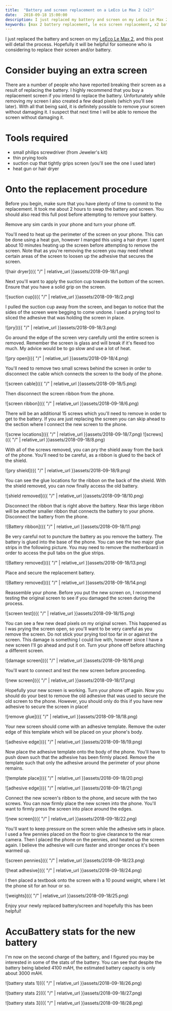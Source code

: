 ```yaml
---
title:  "Battery and screen replacement on a LeEco Le Max 2 (x2)"
date:   2018-09-18 15:00:00
description: I just replaced my battery and screen on my LeEco Le Max 2 and took pictures of the entire process.
keywords: [max 2 battery replacement, le eco screen replacement, x2 battery replacement, x2 screen replacement, le max 2 battery replacement, how to]
---
```


I just replaced the battery and screen on my [LeEco Le Max 2](https://www.gsmarena.com/leeco_le_max_2-8051.php), and this post will detail the process. Hopefully it will be helpful for someone who is considering to replace their screen and/or battery. 

# Consider buying an extra screen 

There are a number of people who have reported breaking their screen as a result of replacing the battery. I highly recommend that you buy a replacement screen if you intend to replace the battery. Unfortunately while removing my screen I also created a few dead pixels (which you'll see later). With all that being said, it is definitely possible to remove your screen without damaging it. I suspect that next time I will be able to remove the screen without damaging it.

# Tools required

- small philips screwdriver (from Jeweler's kit)
- thin prying tools
- suction cup that tightly grips screen (you'll see the one I used later)
- heat gun or hair dryer

# Onto the replacement procedure

Before you begin, make sure that you have plenty of time to commit to the replacement. It took me about 2 hours to swap the battery and screen. You should also read this full post before attempting to remove your battery.

Remove any sim cards in your phone and turn your phone off.

You'll need to heat up the perimeter of the screen on your phone. This can be done using a heat gun, however I manged this using a hair dryer. I spent about 10 minutes heating up the screen before attempting to remove the screen. Note that as you're removing the screen you may need reheat certain areas of the screen to loosen up the adhesive that secures the screen.

![hair dryer]({{ "/" | relative_url  }}assets/2018-09-18/1.png)

Next you'll want to apply the suction cup towards the bottom of the screen. Ensure that you have a solid grip on the screen.

![suction cup]({{ "/" | relative_url  }}assets/2018-09-18/2.png)

I pulled the suction cup away from the screen, and began to notice that the sides of the screen were begging to come undone. I used a prying tool to sliced the adhesive that was holding the screen in place.

![pry]({{ "/" | relative_url  }}assets/2018-09-18/3.png)

Go around the edge of the screen very carefully until the entire screen is removed. Remember the screen is glass and will break if it's flexed too much. My advice would be to go slow and use a lot of heat.

![pry open]({{ "/" | relative_url  }}assets/2018-09-18/4.png)

You'll need to remove two small screws behind the screen in order to disconnect the cable which connects the screen to the body of the phone.

![screen cable]({{ "/" | relative_url  }}assets/2018-09-18/5.png)

Then disconnect the screen ribbon from the phone.

![screen ribbon]({{ "/" | relative_url  }}assets/2018-09-18/6.png)

There will be an additional 15 screws which you'll need to remove in order to get to the battery. If you are just replacing the screen you can skip ahead to the section where I connect the new screen to the phone.

![screw locations]({{ "/" | relative_url  }}assets/2018-09-18/7.png)
![screws]({{ "/" | relative_url  }}assets/2018-09-18/8.png)

With all of the screws removed, you can pry the shield away from the back of the phone. You'll need to be careful, as a ribbon is glued to the back of the shield.

![pry shield]({{ "/" | relative_url  }}assets/2018-09-18/9.png)

You can see the glue locations for the ribbon on the back of the shield. With the shield removed, you can now finally access the old battery. 

![shield removed]({{ "/" | relative_url  }}assets/2018-09-18/10.png)

Disconnect the ribbon that is right above the battery. Near this large ribbon will be another smaller ribbon that connects the battery to your phone. Disconnect the battery from the phone.

![Battery ribbon]({{ "/" | relative_url  }}assets/2018-09-18/11.png)

<!-- Now you can begin to remove the battery.

![Removing battery]({{ "/" | relative_url  }}assets/2018-09-18/12.png) -->


Be very careful not to puncture the battery as you remove the battery. The battery is glued into the base of the phone. You can see the two major glue strips in the following picture. You may need to remove the motherboard in order to access the pull tabs on the glue strips.

![Battery removed]({{ "/" | relative_url  }}assets/2018-09-18/13.png)

Place and secure the replacement battery.

![Battery removed]({{ "/" | relative_url  }}assets/2018-09-18/14.png)

Reassemble your phone. Before you put the new screen on, I recommend testing the original screen to see if you damaged the screen during the process.

![screen test]({{ "/" | relative_url  }}assets/2018-09-18/15.png)

You can see a few new dead pixels on my original screen. This happened as I was prying the screen open, so you'll want to be very careful as you remove the screen. Do not stick your prying tool too far in or against the screen. This damage is something I could live with, however since I have a new screen I'll go ahead and put it on. Turn your phone off before attaching a different screen. 

![damage screen]({{ "/" | relative_url  }}assets/2018-09-18/16.png) 

You'll want to connect and test the new screen before proceeding.

![new screen]({{ "/" | relative_url  }}assets/2018-09-18/17.png) 

Hopefully your new screen is working. Turn your phone off again. Now you should do your best to remove the old adhesive that was used to secure the old screen to the phone. However, you should only do this if you have new adhesive to secure the screen in place!

![remove glue]({{ "/" | relative_url  }}assets/2018-09-18/18.png) 

Your new screen should come with an adhesive template. Remove the outer edge of this template which will be placed on your phone's body.

![adhesive edge]({{ "/" | relative_url  }}assets/2018-09-18/19.png) 

Now place the adhesive template onto the body of the phone. You'll have to push down such that the adhesive has been firmly placed. Remove the template such that only the adhesive around the perimeter of your phone remains.

![template place]({{ "/" | relative_url  }}assets/2018-09-18/20.png) 

![adhesive edge]({{ "/" | relative_url  }}assets/2018-09-18/21.png) 

Connect the new screen's ribbon to the phone, and secure with the two screws. You can now firmly place the new screen into the phone. You'll want to firmly press the screen into place around the edges.

![new screen]({{ "/" | relative_url  }}assets/2018-09-18/22.png) 

You'll want to keep pressure on the screen while the adhesive sets in place. I used a few pennies placed on the floor to give clearance to the rear camera. Then I placed the phone on the pennies, and heated up the screen again. I believe the adhesive will cure faster and stronger onces it's been warmed up.

![screen pennies]({{ "/" | relative_url  }}assets/2018-09-18/23.png) 

![heat adhesive]({{ "/" | relative_url  }}assets/2018-09-18/24.png) 

I then placed a textbook onto the screen with a 10 pound weight, where I let the phone sit for an hour or so.

![weights]({{ "/" | relative_url  }}assets/2018-09-18/25.png) 

Enjoy your newly replaced battery/screen and hopefully this has been helpful!

# AccuBattery stats for the new battery

I'm now on the second charge of the battery, and I figured you may be interested in some of the stats of the battery. You can see that despite the battery being labeled 4100 mAH, the estimated battery capacity is only about 3000 mAH. 

![battery stats 1]({{ "/" | relative_url  }}assets/2018-09-18/26.png) 

![battery stats 2]({{ "/" | relative_url  }}assets/2018-09-18/27.png) 

![battery stats 3]({{ "/" | relative_url  }}assets/2018-09-18/28.png) 
